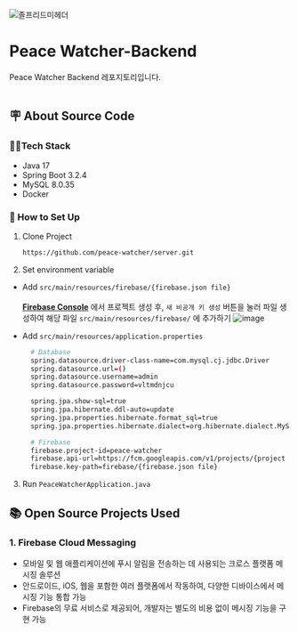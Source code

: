 ![졸프리드미헤더](https://github.com/peace-watcher/server/assets/63237389/baaa6229-6e89-4cdb-96cc-8f19180b1757)
# Peace Watcher-﻿Backend
Peace Watcher Backend 레포지토리입니다.<br><br>
## 🪧 About Source Code
### 👩‍💻Tech Stack
- Java 17
- Spring Boot 3.2.4
- MySQL 8.0.35
- Docker


### 🔧 How to Set Up
1. Clone Project
    ```bash
    https://github.com/peace-watcher/server.git
    ```

2. Set environment variable<br>
- Add `src/main/resources/firebase/{firebase.json file}`<br><br>
  [**Firebase Console**](https://console.firebase.google.com/u/0/?hl=ko) 에서 프로젝트 생성 후, `새 비공개 키 생성` 버튼을 눌러 파일 생성하여 해당 파일 `src/main/resources/firebase/` 에 추가하기
  ![image](https://github.com/peace-watcher/server/assets/121746871/16809598-f05f-44d6-9af3-d24592922753)
  
- Add `src/main/resources/application.properties`
    ```bash
      # Database
      spring.datasource.driver-class-name=com.mysql.cj.jdbc.Driver
      spring.datasource.url=()
      spring.datasource.username=admin
      spring.datasource.password=vltmdnjcu

      spring.jpa.show-sql=true
      spring.jpa.hibernate.ddl-auto=update
      spring.jpa.properties.hibernate.format_sql=true
      spring.jpa.properties.hibernate.dialect=org.hibernate.dialect.MySQLDialect

      # Firebase
      firebase.project-id=peace-watcher
      firebase.api-url=https://fcm.googleapis.com/v1/projects/{project name}/messages:send
      firebase.key-path=firebase/{firebase.json file}
    ```


3. Run `PeaceWatcherApplication.java`


## 📚 Open Source Projects Used
### 1. Firebase Cloud Messaging
  - 모바일 및 웹 애플리케이션에 푸시 알림을 전송하는 데 사용되는 크로스 플랫폼 메시징 솔루션
  - 안드로이드, iOS, 웹을 포함한 여러 플랫폼에서 작동하여, 다양한 디바이스에서 메시징 기능 통합 가능
  - Firebase의 무료 서비스로 제공되어, 개발자는 별도의 비용 없이 메시징 기능을 구현 가능
